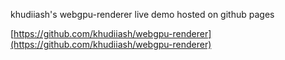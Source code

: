 khudiiash's webgpu-renderer live demo hosted on github pages

[https://github.com/khudiiash/webgpu-renderer](https://github.com/khudiiash/webgpu-renderer)
